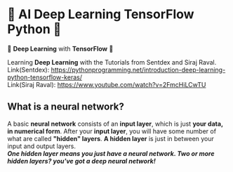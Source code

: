 # 🐍 AI Deep Learning TensorFlow Python 🐍
🐍 **Deep Learning** with **TensorFlow** 🐍

Learning **Deep Learning** with the Tutorials from Sentdex and Siraj Raval.</br>
Link(Sentdex): https://pythonprogramming.net/introduction-deep-learning-python-tensorflow-keras/ </br>
Link(Siraj Raval): https://www.youtube.com/watch?v=2FmcHiLCwTU

## What is a neural network?

A basic **neural network** consists of an **input layer**, which is just **your data, in numerical form**. After your **input layer**, you will have some number of what are called **"hidden" layers**. **A hidden layer** is just in between your input and output layers.</br> ***One hidden layer means you just have a neural network. Two or more hidden layers? you've got a deep neural network!***
